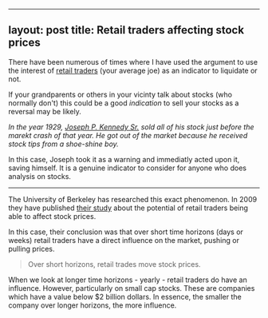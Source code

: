 
---
layout: post
title: Retail traders affecting stock prices
---

There have been numerous of times where I have used the argument to use the interest of [retail traders](https://www.investopedia.com/articles/active-trading/030515/what-difference-between-institutional-traders-and-retail-traders.asp) (your average joe) as an indicator to liquidate or not.

If your grandparents or others in your vicinty talk about stocks (who normally don't) this could be a good *indication* to sell your stocks as a reversal may be likely.

*In the year 1929, [Joseph P. Kennedy Sr.](https://en.wikipedia.org/wiki/Joseph_P._Kennedy_Sr.) sold all of his stock just before the marekt crash of that year. He got out of the market because he received stock tips from a shoe-shine boy.*

In this case, Joseph took it as a warning and immediatly acted upon it, saving himself. It is a genuine indicator to consider for anyone who does analysis on stocks.

---

The University of Berkeley has researched this exact phenomenon. In 2009 they have published [their study](https://faculty.haas.berkeley.edu/odean/Papers%20current%20versions/DoRetailTradesMoveMarkets_RFS_2009.pdf?abstract_id=869827) about the potential of retail traders being able to affect stock prices.

In this case, their conclusion was that over short time horizons (days or weeks) retail traders have a direct influence on the market, pushing or pulling prices.

> Over short horizons, retail trades move stock prices.

When we look at longer time horizons - yearly - retail traders do have an influence. However, particularly on small cap stocks. These are companies which have a value below $2 billion dollars. In essence, the smaller the company over longer horizons, the more influence.
